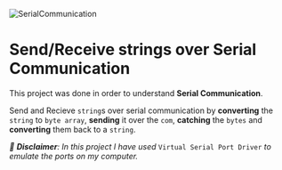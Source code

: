 ![SerialCommunication](https://user-images.githubusercontent.com/15849186/77534108-c0ff4900-6ea0-11ea-9fff-a015fd0af4d0.PNG)

# Send/Receive strings over Serial Communication

This project was done in order to understand **Serial Communication**.

Send and Recieve `string`s over serial communication by **converting** the `string` to `byte array`, **sending** it over the `com`, **catching** the `bytes` and **converting** them back to a `string`.

*:children_crossing: **Disclaimer**: In this project I have used* `Virtual Serial Port Driver` *to emulate the ports on my computer.*




